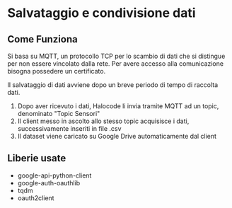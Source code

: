 # Salvataggio e condivisione dati

## Come Funziona
Si basa su MQTT, un protocollo TCP per lo scambio di dati che si distingue per non essere vincolato dalla rete.
Per avere accesso alla comunicazione bisogna possedere un certificato.

Il salvataggio di dati avviene dopo un breve periodo di tempo di raccolta dati.
1. Dopo aver ricevuto i dati, Halocode li invia tramite MQTT ad un topic, denominato "Topic Sensori"
2. Il client messo in ascolto allo stesso topic acquisisce i dati, successivamente inseriti in file .csv
3. Il dataset viene caricato su Google Drive automaticamente dal client

## Liberie usate
+ google-api-python-client
+ google-auth-oauthlib
+ tqdm
+ oauth2client
